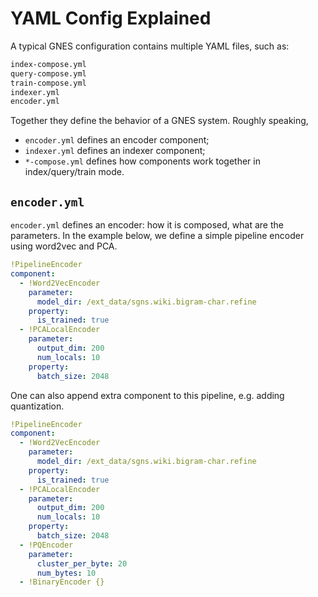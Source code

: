 # YAML Config Explained

A typical GNES configuration contains multiple YAML files, such as:

```bash
index-compose.yml
query-compose.yml
train-compose.yml
indexer.yml
encoder.yml
```

Together they define the behavior of a GNES system. Roughly speaking, 

- `encoder.yml` defines an encoder component;
- `indexer.yml` defines an indexer component;
- `*-compose.yml` defines how components work together in index/query/train mode.

## `encoder.yml`

`encoder.yml` defines an encoder: how it is composed, what are the parameters. In the example below, we define a simple pipeline encoder using word2vec and PCA. 
 
```yaml
!PipelineEncoder
component:
  - !Word2VecEncoder
    parameter:
      model_dir: /ext_data/sgns.wiki.bigram-char.refine
    property:
      is_trained: true
  - !PCALocalEncoder
    parameter:
      output_dim: 200
      num_locals: 10
    property:
      batch_size: 2048
```

One can also append extra component to this pipeline, e.g. adding quantization.

```yaml
!PipelineEncoder
component:
  - !Word2VecEncoder
    parameter:
      model_dir: /ext_data/sgns.wiki.bigram-char.refine
    property:
      is_trained: true
  - !PCALocalEncoder
    parameter:
      output_dim: 200
      num_locals: 10
    property:
      batch_size: 2048
  - !PQEncoder
    parameter:
      cluster_per_byte: 20
      num_bytes: 10
  - !BinaryEncoder {}
```




